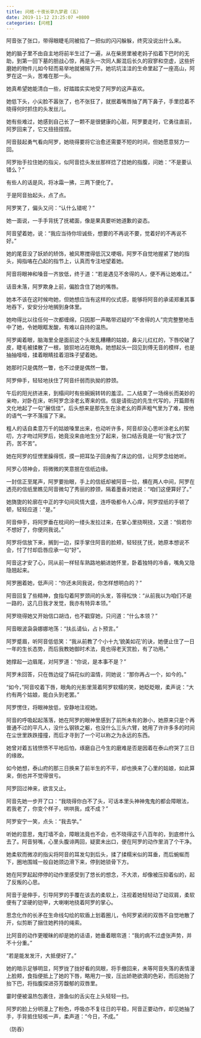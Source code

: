 ```yaml
---
title: 问棺-十夜长亭九梦君（五）
date: 2019-11-12 23:25:07 +0800
categories: [问棺]
---
```


阿音张了张口，带得眼睫毛同被掐了一把似的闪闪躲躲，终究没说出什么来。

她的脑子里不由自主地将前半生过了一遍，从在柴房里被老妈子掐着下巴时的无助，到第一回下墓的胆战心惊，再是头一次同人厮混后长久的寂寥和空虚，这些折磨她的物件儿如今轻而易举地就被隔了开。她坑坑洼洼的生命里起了一座高山，阿罗在这一头，苦难在那一头。

她真希望她能清白一些，好踏踏实实地受了阿罗的这声喜欢。

她低下头，小尖脸不嚣张了，也不张狂了，就抿着嘴唇抽了两下鼻子，手里捻着不晓得何时抓住的头发丝儿。

她有些难过，她感到自己长了一颗不是很健康的心脏，阿罗要走时，它勇往直前，阿罗回来了，它又扭扭捏捏。

阿音鼓起勇气看向阿罗，她晓得要将它治愈还需要不短的时间，但她愿意努力一回。

阿罗抬手拉住她的指尖，似阿音捻头发丝那样捻了捻她的指腹，问她：“不是要认错么？”

有些人的话是风，将冰霜一拂，三两下便化了。

于是阿音抬起头，点了点。

阿罗笑了，偏头又问：“认什么错呢？”

她一面说，一手手背抚了抚裙面，像是果真要听她道歉的姿态。

阿音望着她，说：“我应当待你坦诚些，想要的不再说不要，觉着好的不再说不好。”

她的尾音没了妖娇的矫饰，被风寒搅得低沉又哽咽，阿罗不自觉地握紧了她的指头，拇指咯在凸起的指节上，认真而专注地望着她。

阿音将眼神和嗓音一齐放低，终于道：“若是遇见不舍得的人，便不再让她难过。”

话音未落，阿罗欺身上前，偏脸含住了她的嘴唇。

她本不该在这时候吻她，但她想应当有这样的仪式感，能够将阿音的承诺郑重其事地吞下，安安分分地搁到身体里。

她吻得比以往任何一次都缠绵，只因那一声略带迟疑的“不舍得的人”完完整整地击中了她，令她眼眶发酸，有难以自持的温热。

阿罗阖着眼，脑海里全是面前这个头发乱糟糟的姑娘，鼻尖儿红红的，下唇咬破了皮，睫毛被揉散了一根，狼狈地沾在眼角。她想起头一回见到傅无音的模样，也是抽抽噎噎，揉着眼睛挂着泪珠子望着她。

她那时只是偶然一瞥，也不过便是偶然一瞥。

阿罗伸手，轻轻地扶住了阿音纤弱而执拗的脖颈。

午后的阳光挤进来，到榻间时有些婉婉转转的羞涩。二人结束了一场绵长而美妙的亲吻，对卧在床，听阿罗念涂老幺寄来的信。信是请街边的先生代写的，开篇颇有文化地起了一句“展信佳”，后头想来是那先生在涂老幺的莽声粗气里为了难，按他的语气一字不落描了下来。

粗人的话自柔意万千的姑娘嗓里出来，也动听许多，阿音却没心思听涂老幺的絮叨，方才吻过阿罗后，她竟没来由地生分了起来，张口结舌竟是一句“我才饮了药，苦不苦”。

她在阿罗的怔愣里臊得慌，摸一把耳坠子回身掏了床边的信，让阿罗念给她听。

阿罗心领神会，将微微的笑意抿在信纸边缘。

一封信正至尾声，阿罗要抬眼，手上的信纸却被阿音一拉，横在两人中间，阿罗在透亮的信纸里瞧见阿音微勾了秀丽的脖颈，隔着墨香对她说：“咱们这便算好了。”

她旖旎的轮廓在中正的字句间风情大盛，连呼吸都令人心痒，阿罗捏纸的手顿了顿，轻轻应道：“是。”

阿音伸手，将阿罗垂在枕间的一缕头发拉过来，在掌心里挠啊挠，又道：“倘若你不想好了，你便同我说。”

阿罗将信放下来，搁到一边，探手掌住阿音的脸颊，轻轻抚了抚，她原本想说不会，忖了忖却启唇应承一句“好”。

阿音这才安了心，同从前一样轻车熟路地躺进她怀里，卧着独特的冷香，嘴角又隐隐翘起来。

阿罗圈着她，低声问：“你还未同我说，你怎样想明白的？”

阿音回复了些精神，食指勾着阿罗颈间的头发，答得松快：“从前我以为咱们不是一路的，这几日我才发觉，我亦有特异本领。”

阿罗晓得她又开始信口胡诌，也不戳穿她，只问道：“什么本领？”

阿音眼波袅袅娜娜地荡：“扶乩请仙，占卜预言。”

阿罗蹙眉，听阿音低低笑：“我从前教了个小十九‘貌美如花’的诀，她便止住了一日一年的生长态势，而后我教她御时术法，竟也得老天赏脸，有了功用。”

她撑起一边眉尾，对阿罗道：“你说，是本事不是？”

阿罗未回答，只在唇边绽了绢花似的温情，同她说：“那你再占一个，如今的。”

“如今，”阿音咬着下唇，眼角的光影里笼着阿罗软糯的笑，她眨眨眼，柔声说：“大约有两个姑娘，能白头到老罢。”

阿罗愣住，将眼神放低，安静地注视她。

阿音的呼吸起起落落，她在阿罗的眼神里感到了前所未有的渺小，她原来只是个再普通不过的平凡人，没什么钢铁之躯，也没什么三头六臂，她用了许许多多的时间在尘世里跌跌撞撞，而后才寻到了一个可以称之为永远的东西。

她曾对着五钱愤愤不平地后怕，琢磨自己今生的磨难是否是因着在泰山府哭了三日的缘故。

如今她想，泰山府的那三日换来了前半生的不平，却也换来了心里的姑娘，如此算来，倒也并不觉得很亏。

阿罗回过神来，欲言又止。

阿音先她一步开了口：“我晓得你白不了头，可话本里头神神鬼鬼的都会障眼法，若我老了，你变个样子，哄哄我，成不成？”

阿罗安宁一笑，点头：“我去学。”

听她的意思，鬼打墙不会，障眼法竟也不会，也不晓得这千八百年的，到底修什么去了。阿音努嘴，心里头腹诽两回，疑窦未出口，便在阿罗的动作里消了个干净。

她柔软而微凉的指尖将阿音的耳发勾到后头，揉了揉糯米似的耳垂，而后蜿蜒而下，圈地围城一般自她颈边滑下来，停到她锁骨下方。

她在阿罗起起停停的动作里感受到了悠长的想念，不大浓，却像被压抑着似的，起了反叛的心思。

阿音于是伸手，引导阿罗的手覆在该去的柔软上，注视着她轻轻动了动双肩，柔软便有了坚硬的铠甲，大喇喇地挠着阿罗的掌心。

思念化作的长矛在生命线勾绘的软盾上划着圈儿，令阿罗紧闭的双唇不自觉地散了开，似剪断了捆住她矜持的绳索。

比阿音的动作更暧昧的却是她的话语，她垂着眼帘道：“我的病不过虚张声势，并不十分重。”

“若是能发发汗，大抵便好了。”

她的暗示足够明显，阿罗拢了拢好看的凤眼，将手撤回来，未等阿音失落的表情漫上脸颊，食指便抵上了她的下唇，略用力一按，压出娇艳欲滴的色彩，而后她抬了抬下巴，将指腹探进芬芳馥郁的双唇里。

霎时便被温热包裹住，游鱼似的舌尖在上头轻轻一扫。

阿罗的脸上分明漫上了粉色，呼吸亦不复往日的平稳，阿音正要动作，却见她抽了手，手背抵住轻咳一声，柔声道：“今日，不成。”

（防吞）

